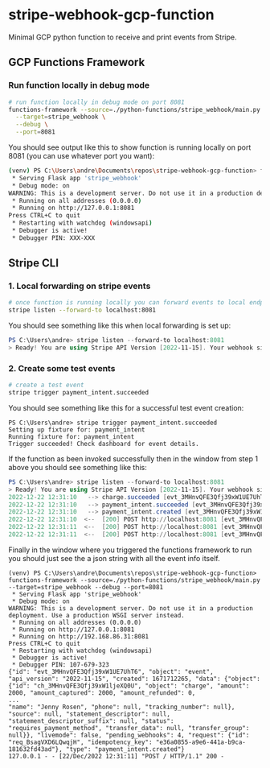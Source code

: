 # stripe-webhook-gcp-function

Minimal GCP python function to receive and print events from Stripe.

## GCP Functions Framework

### Run function locally in debug mode

```bash
# run function locally in debug mode on port 8081
functions-framework --source=./python-functions/stripe_webhook/main.py \
  --target=stripe_webhook \
  --debug \
  --port=8081
```

You should see output like this to show function is running locally on port 8081 (you can use whatever port you want):

```bash
(venv) PS C:\Users\andre\Documents\repos\stripe-webhook-gcp-function> functions-framework --source=./python-functions/stripe_webhook/main.py --target=stripe_webhook --debug --port=8081
 * Serving Flask app 'stripe_webhook'
 * Debug mode: on
WARNING: This is a development server. Do not use it in a production deployment. Use a production WSGI server instead.
 * Running on all addresses (0.0.0.0)
 * Running on http://127.0.0.1:8081
Press CTRL+C to quit
 * Restarting with watchdog (windowsapi)
 * Debugger is active!
 * Debugger PIN: XXX-XXX
```

## Stripe CLI

### 1. Local forwarding on stripe events

```bash
# once function is running locally you can forward events to local endpoint
stripe listen --forward-to localhost:8081
```

You should see something like this when local forwarding is set up:

```powershell
PS C:\Users\andre> stripe listen --forward-to localhost:8081
> Ready! You are using Stripe API Version [2022-11-15]. Your webhook signing secret is xxx_xxxxxx (^C to quit)
```

### 2. Create some test events

```bash
# create a test event
stripe trigger payment_intent.succeeded
```

You should see something like this for a successful test event creation:

```
PS C:\Users\andre> stripe trigger payment_intent.succeeded
Setting up fixture for: payment_intent
Running fixture for: payment_intent
Trigger succeeded! Check dashboard for event details.
```

If the function as been invoked successfully then in the window from step 1 above you should see something like this:

```powershell
PS C:\Users\andre> stripe listen --forward-to localhost:8081
> Ready! You are using Stripe API Version [2022-11-15]. Your webhook signing secret is xxx_xxxxxx (^C to quit)
2022-12-22 12:31:10   --> charge.succeeded [evt_3MHnvQFE3Qfj39xW1UE7UhT6]
2022-12-22 12:31:10   --> payment_intent.succeeded [evt_3MHnvQFE3Qfj39xW1vzt9gAn]
2022-12-22 12:31:10   --> payment_intent.created [evt_3MHnvQFE3Qfj39xW1KR01wQ8]
2022-12-22 12:31:10  <--  [200] POST http://localhost:8081 [evt_3MHnvQFE3Qfj39xW1UE7UhT6]
2022-12-22 12:31:11  <--  [200] POST http://localhost:8081 [evt_3MHnvQFE3Qfj39xW1vzt9gAn]
2022-12-22 12:31:11  <--  [200] POST http://localhost:8081 [evt_3MHnvQFE3Qfj39xW1KR01wQ8]
```

Finally in the window where you triggered the functions framework to run you should just see the a json string with all the event info itself.

```poweshell
(venv) PS C:\Users\andre\Documents\repos\stripe-webhook-gcp-function> functions-framework --source=./python-functions/stripe_webhook/main.py --target=stripe_webhook --debug --port=8081
 * Serving Flask app 'stripe_webhook'
 * Debug mode: on
WARNING: This is a development server. Do not use it in a production deployment. Use a production WSGI server instead.
 * Running on all addresses (0.0.0.0)
 * Running on http://127.0.0.1:8081
 * Running on http://192.168.86.31:8081
Press CTRL+C to quit
 * Restarting with watchdog (windowsapi)
 * Debugger is active!
 * Debugger PIN: 107-679-323
{"id": "evt_3MHnvQFE3Qfj39xW1UE7UhT6", "object": "event", "api_version": "2022-11-15", "created": 1671712265, "data": {"object": {"id": "ch_3MHnvQFE3Qfj39xW1ljeXQ0U", "object": "charge", "amount": 2000, "amount_captured": 2000, "amount_refunded": 0, 
...
"name": "Jenny Rosen", "phone": null, "tracking_number": null}, "source": null, "statement_descriptor": null, "statement_descriptor_suffix": null, "status": "requires_payment_method", "transfer_data": null, "transfer_group": null}}, "livemode": false, "pending_webhooks": 4, "request": {"id": "req_BsagVXD6LQwqjH", "idempotency_key": "e36a0855-a9e6-441a-b9ca-181632fd43ad"}, "type": "payment_intent.created"}
127.0.0.1 - - [22/Dec/2022 12:31:11] "POST / HTTP/1.1" 200 -
```
